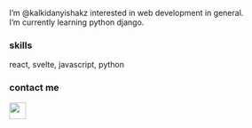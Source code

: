 I’m @kalkidanyishakz interested in web development in general. <br>
I’m currently learning python django. <br>
<h3>skills</h3>
react, svelte, javascript, python 
<h3>contact me</h3>
<a href='https://t.me/kalkdn'>
  <img src="https://upload.wikimedia.org/wikipedia/commons/8/82/Telegram_logo.svg" width="30">
</a>


<!---
kalkidanyishakz/kalkidanyishakz is a ✨ special ✨ repository because its `README.md` (this file) appears on your GitHub profile.
You can click the Preview link to take a look at your changes.
--->
